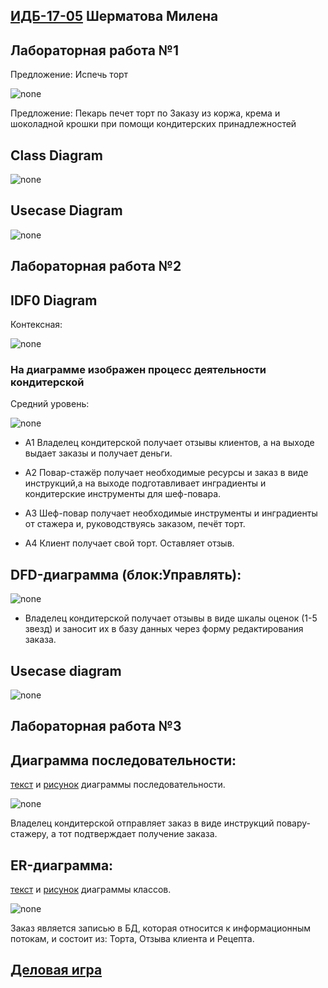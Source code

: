 ##  [ИДБ-17-05](https://github.com/stankin/design-part-1/wiki/list-idb-17-05) Шерматова Милена

## Лабораторная работа №1

Предложение: Испечь торт

![none](https://github.com/MilenaShermatova/MilenaShermatova.github.io/blob/master/laba1/model_lab1.png)

Предложение: Пекарь печет торт по Заказу из коржа, крема и шоколадной крошки при помощи кондитерских принадлежностей

## Class Diagram

![none](https://github.com/MilenaShermatova/MilenaShermatova.github.io/blob/master/laba1/ClassDiagram_laba1.png)

## Usecase Diagram

![none](https://github.com/MilenaShermatova/MilenaShermatova.github.io/blob/master/laba1/uml_laba1.png)

## Лабораторная работа №2


## IDF0 Diagram

Контексная:


![none](https://github.com/MilenaShermatova/MilenaShermatova.github.io/blob/master/laba2/01_A0.png)


### На диаграмме изображен процесс деятельности кондитерской


Средний уровень:
    
![none](https://github.com/MilenaShermatova/MilenaShermatova.github.io/blob/master/laba2/02_AO.png?raw=true)

- A1 Владелец кондитерской получает отзывы клиентов, а на выходе выдает заказы и получает деньги.

- А2 Повар-стажёр получает необходимые ресурсы и заказ в виде инструкций,а на выходе подготавливает инградиенты и кондитерские инструменты для шеф-повара.

- А3 Шеф-повар получает необходимые инструменты и инградиенты от стажера и, руководствуясь заказом, печёт торт.

- А4 Клиент получает свой торт. Оставляет отзыв.

## DFD-диаграмма (блок:Управлять):
    
![none](https://github.com/MilenaShermatova/MilenaShermatova.github.io/blob/master/laba2/03_A1.png)

 - Владелец кондитерской получает отзывы в виде шкалы оценок (1-5 звезд) и заносит их в базу данных через форму редактирования заказа.
 
## Usecase diagram


![none](http://www.plantuml.com/plantuml/png/fP71IiD048RFtQSOSj93mGSGQUevc9ld9LdRq7HNPZVqO0LRnPFGgrVn1OeW1ZNr5MRUoAcncdiFGuOl_tpix0vyq1YgQQdyfB2N6lKKT1OSmfNg3NKs6Q6hR7xgIa7duo8OrOiHtQmbmr8Y4dIO6-oYwuwlyYRJtknjBCr5WE00Yz4uG5wWoKBXh6hFcnw1zX2b1hspqIzCMaYFrF0TRVY6FcdDzrJJXXfgf5y1BwZc1I_fTVipskb-1izcrk2Vh7KzTUF0j_GbsZMzq8UWXcfHqfk0TodvIggErEuEujRn_3_4ArxoGwHIwFVX83vKKjisKRBHyLowL2K2vYUoZHeOcyjhVGC0)

## Лабораторная работа №3

## Диаграмма последовательности:

[текст](https://github.com/MilenaShermatova/MilenaShermatova.github.io/blob/master/laba3/%D0%94%D0%B8%D0%B0%D0%B3%D1%80%D0%B0%D0%BC%D0%BC%D0%B0%20%D0%BF%D0%BE%D1%81%D0%BB%D0%B5%D0%B4%D0%BE%D0%B2%D0%B0%D1%82%D0%B5%D0%BB%D1%8C%D0%BD%D0%BE%D1%81%D1%82%D0%B8_.txt) и [рисунок](https://github.com/MilenaShermatova/MilenaShermatova.github.io/blob/master/laba3/%D0%94%D0%B8%D0%B0%D0%B3%D1%80%D0%B0%D0%BC%D0%BC%D0%B0%20%D0%BF%D0%BE%D1%81%D0%BB%D0%B5%D0%B4%D0%BE%D0%B2%D0%B0%D1%82%D0%B5%D0%BB%D1%8C%D0%BD%D0%BE%D1%81%D1%82%D0%B8_.png?raw=true) диаграммы последовательности.

![none](https://github.com/MilenaShermatova/MilenaShermatova.github.io/blob/master/laba3/%D0%94%D0%B8%D0%B0%D0%B3%D1%80%D0%B0%D0%BC%D0%BC%D0%B0%20%D0%BF%D0%BE%D1%81%D0%BB%D0%B5%D0%B4%D0%BE%D0%B2%D0%B0%D1%82%D0%B5%D0%BB%D1%8C%D0%BD%D0%BE%D1%81%D1%82%D0%B8_.png?raw=true)

Владелец кондитерской отправляет заказ в виде инструкций повару-стажеру, а тот подтверждает получение заказа.

## ER-диаграмма:

[текст](https://github.com/MilenaShermatova/MilenaShermatova.github.io/blob/master/laba3/erd.txt) и [рисунок](https://github.com/MilenaShermatova/MilenaShermatova.github.io/blob/master/laba3/erd_.png?raw=true) диаграммы классов.

![none](https://github.com/MilenaShermatova/MilenaShermatova.github.io/blob/master/laba3/erd_.png?raw=true)

Заказ является записью в БД, которая относится к информационным потокам, и состоит из: Торта, Отзыва клиента и Рецепта.




## [Деловая игра](https://github.com/AirNus/AirNus.github.io/wiki/Business-game)
